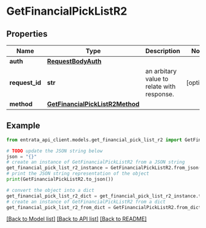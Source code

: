 # GetFinancialPickListR2


## Properties

Name | Type | Description | Notes
------------ | ------------- | ------------- | -------------
**auth** | [**RequestBodyAuth**](RequestBodyAuth.md) |  | 
**request_id** | **str** | an arbitary value to relate with response. | [optional] 
**method** | [**GetFinancialPickListR2Method**](GetFinancialPickListR2Method.md) |  | 

## Example

```python
from entrata_api_client.models.get_financial_pick_list_r2 import GetFinancialPickListR2

# TODO update the JSON string below
json = "{}"
# create an instance of GetFinancialPickListR2 from a JSON string
get_financial_pick_list_r2_instance = GetFinancialPickListR2.from_json(json)
# print the JSON string representation of the object
print(GetFinancialPickListR2.to_json())

# convert the object into a dict
get_financial_pick_list_r2_dict = get_financial_pick_list_r2_instance.to_dict()
# create an instance of GetFinancialPickListR2 from a dict
get_financial_pick_list_r2_from_dict = GetFinancialPickListR2.from_dict(get_financial_pick_list_r2_dict)
```
[[Back to Model list]](../README.md#documentation-for-models) [[Back to API list]](../README.md#documentation-for-api-endpoints) [[Back to README]](../README.md)


